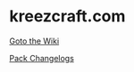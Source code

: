 # kreezcraft.com

[Goto the Wiki](https://github.com/kreezxil/kreezcraft.com/wiki)

[Pack Changelogs](https://github.com/kreezxil/kreezcraft.com/tree/master/packs)
